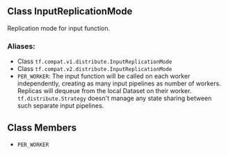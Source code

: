 ## Class InputReplicationMode

Replication mode for input function.
### Aliases:
- Class `tf.compat.v1.distribute.InputReplicationMode`
- Class `tf.compat.v2.distribute.InputReplicationMode`
- `PER_WORKER`: The input function will be called on each worker independently, creating as many input pipelines as number of workers. Replicas will dequeue from the local Dataset on their worker. `tf.distribute.Strategy` doesn't manage any state sharing between such separate input pipelines.
## Class Members
- `PER_WORKER`
